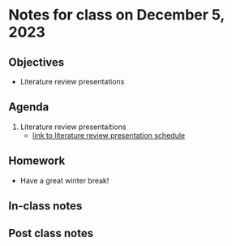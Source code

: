 # Notes for class on December 5, 2023

## Objectives
- Literature review presentations

## Agenda
1. Literature review presentaitions
	- [link to literature review presentation schedule](../literature_review/presentation_schedule.md)

## Homework
- Have a great winter break!

## In-class notes

## Post class notes
